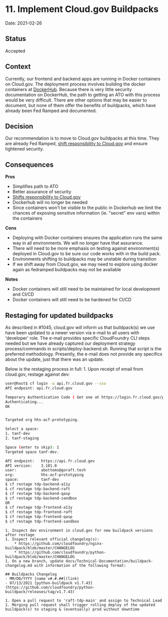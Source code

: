 # 11. Implement Cloud.gov Buildpacks

Date: 2021-02-26

## Status

Accepted

## Context

Currently, our frontend and backend apps are running in Docker containers on Cloud.gov. The deployment process involves building the docker containers at [DockerHub](https://dockerhub.com). Because there is very little security documentation on DockerHub, the path to getting an ATO with this process would be very difficult. There are other options that may be easier to document, but none of them offer the benefits of buildpacks, which have already been Fed Ramped and documented.

## Decision

Our recommendation is to move to Cloud.gov buildpacks at this time. They are already Fed Ramped, [shift responsibility to Cloud.gov](https://cloud.gov/docs/technology/responsibilities/) and ensure tightened security.

## Consequences

**Pros**

- Simplifies path to ATO
- Better assurance of security
- [Shifts responsibility to Cloud.gov](https://cloud.gov/docs/technology/responsibilities/)
- Dockerhub will no longer be needed
- Since containers won't be visible to the public in Dockerhub we limit the chances of exposing sensitive information (ie. "secret" env vars) within the containers

**Cons**
- Deploying with Docker containers ensures the application runs the same way in all environments. We will no longer have that assurance.
- There will need to be more emphasis on testing against environment(s) deployed in Cloud.gov to be sure our code works with in the build pack.
- Environments shifting to buildpacks may be unstable during transition
- If we shift away from Cloud.gov, we may need to explore using docker again as fedramped buildpacks may not be available

**Notes**
- Docker containers will still need to be maintained for local development and CI/CD
- Docker containers will still need to be hardened for CI/CD

## Restaging for updated buildpacks

As described in #1045, cloud.gov will inform us that buildpack(s) we use have been updated to a newer version via e-mail to all users with 'developer' role. The e-mail provides specific CloudFoundry CLI steps needed but we have already captured our deployment strategy process/commands in scripts/deploy-backend.sh. Running that script is the preferred methodology. Presently, the e-mail does not provide any specifics about the update, just that there was an update.

Below is the restaging process in full:
    1. Upon receipt of email from cloud.gov, restage against dev:
```bash
user@host$ cf login -a api.fr.cloud.gov --sso
API endpoint: api.fr.cloud.gov

Temporary Authentication Code ( Get one at https://login.fr.cloud.gov/passcode ): 
Authenticating...
OK


Targeted org hhs-acf-prototyping.

Select a space:
1. tanf-dev
2. tanf-staging

Space (enter to skip): 1
Targeted space tanf-dev.

API endpoint:   https://api.fr.cloud.gov
API version:    3.101.0
user:           abottoms@goraft.tech
org:            hhs-acf-prototyping
space:          tanf-dev 
$ cf restage tdp-backend-a11y
$ cf restage tdp-backend-raft
$ cf restage tdp-backend-qasp
$ cf restage tdp-backend-sandbox
OR
$ cf restage tdp-frontend-a11y
$ cf restage tdp-frontend-raft
$ cf restage tdp-frontend-qasp
$ cf restage tdp-frontend-sandbox

```
    1. Inspect dev environment in cloud.gov for new buildpack versions after restage
    1. Inspect relevant official changelog(s):
        * https://github.com/cloudfoundry/nginx-buildpack/blob/master/CHANGELOG
        * https://github.com/cloudfoundry/python-buildpack/blob/master/CHANGELOG
    1. On a new branch, update docs/Technical-Documentation/buildpack-changelog.md with information of the following format:
```
## Buildpacks Changelog
- MM/DD/YYYY [name v#.#.##](link)
- 07/13/2021 [python-buildpack v1.7.43](https://github.com/cloudfoundry/python-buildpack/releases/tag/v1.7.43)
```
    1. Open a pull request to 'raft-tdp-main' and assign to Technical Lead
    1. Merging pull request shall trigger rolling deploy of the updated buildpack(s) to staging & (eventually) prod without downtime

